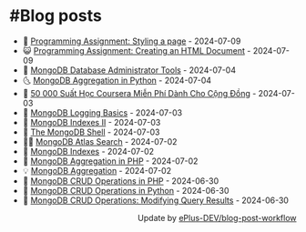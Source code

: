 # #Blog posts
<!-- BLOG-POST-LIST:START -->
- 🧰 [Programming Assignment: Styling a page](https://eplus.dev/programming-assignment-styling-a-page) - 2024-07-09
- 😺 [Programming Assignment: Creating an HTML Document](https://eplus.dev/programming-assignment-creating-an-html-document) - 2024-07-09
- 🗽 [MongoDB Database Administrator Tools](https://eplus.dev/mongodb-database-administrator-tools) - 2024-07-04
- 🌜 [MongoDB Aggregation in Python](https://eplus.dev/mongodb-aggregation-in-python) - 2024-07-04
- 📝 [50 000 Suất Học Coursera Miễn Phí Dành Cho Cộng Đồng](https://eplus.dev/50-000-suat-hoc-coursera-mien-phi-danh-cho-cong-dong) - 2024-07-03
- 🚀 [MongoDB Logging Basics](https://eplus.dev/mongodb-logging-basics) - 2024-07-03
- 💼 [MongoDB Indexes II](https://eplus.dev/mongodb-indexes-ii) - 2024-07-03
- 🦣 [The MongoDB Shell](https://eplus.dev/the-mongodb-shell) - 2024-07-03
- 👨‍🏫 [MongoDB Atlas Search](https://eplus.dev/mongodb-atlas-search) - 2024-07-02
- 🔭 [MongoDB Indexes](https://eplus.dev/mongodb-indexes) - 2024-07-02
- 🤡 [MongoDB Aggregation in PHP](https://eplus.dev/mongodb-aggregation-in-php) - 2024-07-02
- 💡 [MongoDB Aggregation](https://eplus.dev/mongodb-aggregation) - 2024-07-02
- 🦣 [MongoDB CRUD Operations in PHP](https://eplus.dev/mongodb-crud-operations-in-php) - 2024-06-30
- 💪 [MongoDB CRUD Operations in Python](https://eplus.dev/mongodb-crud-operations-in-python) - 2024-06-30
- 🤡 [MongoDB CRUD Operations: Modifying Query Results](https://eplus.dev/mongodb-crud-operations-modifying-query-results) - 2024-06-30<!-- BLOG-POST-LIST:END -->
<div align="right">
  Update by <a target="_blank"
    href="https://github.com/ePlus-DEV/blog-post-workflow">ePlus-DEV/blog-post-workflow</a>
</div>
